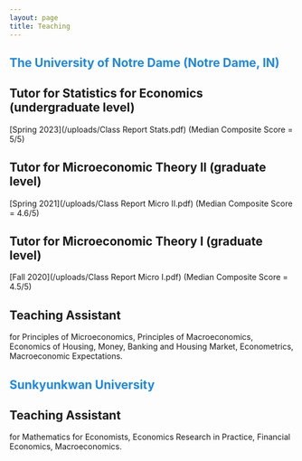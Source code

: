 ```yaml
---
layout: page
title: Teaching
---
```


##  <span style="color:#1E88E5"> The University of Notre Dame (Notre Dame, IN)</span>

## Tutor for Statistics for Economics (undergraduate level)
[Spring 2023](/uploads/Class Report Stats.pdf) (Median Composite Score = 5/5)

## Tutor for Microeconomic Theory II (graduate level)

[Spring 2021](/uploads/Class Report Micro II.pdf) (Median Composite Score = 4.6/5)

## Tutor for Microeconomic Theory I (graduate level)
[Fall 2020](/uploads/Class Report Micro I.pdf)   (Median Composite Score = 4.5/5)

## Teaching Assistant
for Principles of Microeconomics, Principles of Macroeconomics, Economics of Housing, Money, Banking and Housing Market, Econometrics, Macroeconomic Expectations.


## <span style="color:#1E88E5"> Sunkyunkwan University </span>

## Teaching Assistant
for Mathematics for Economists, Economics Research in Practice, Financial Economics, Macroeconomics.

